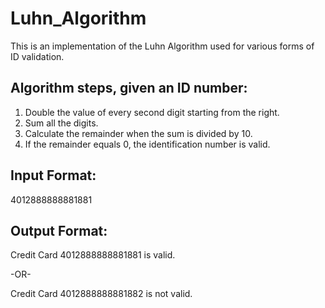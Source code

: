 # Luhn_Algorithm
This is an implementation of the Luhn Algorithm used for various forms of ID validation. 

## Algorithm steps, given an ID number:
1. Double the value of every second digit starting from the right.
2. Sum all the digits.
3. Calculate the remainder when the sum is divided by 10.
4. If the remainder equals 0, the identification number is valid.

## Input Format:
4012888888881881

## Output Format:
Credit Card 4012888888881881 is valid.

-OR-

Credit Card 4012888888881882 is not valid.
